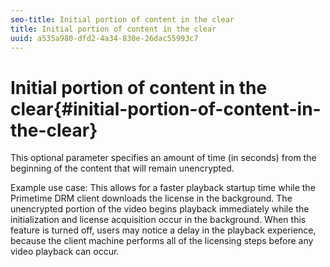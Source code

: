 ```yaml
---
seo-title: Initial portion of content in the clear
title: Initial portion of content in the clear
uuid: a535a980-dfd2-4a34-830e-26dac55993c7
---
```


# Initial portion of content in the clear{#initial-portion-of-content-in-the-clear}

This optional parameter specifies an amount of time (in seconds) from the beginning of the content that will remain unencrypted.

Example use case: This allows for a faster playback startup time while the Primetime DRM client downloads the license in the background. The unencrypted portion of the video begins playback immediately while the initialization and license acquisition occur in the background. When this feature is turned off, users may notice a delay in the playback experience, because the client machine performs all of the licensing steps before any video playback can occur. 
